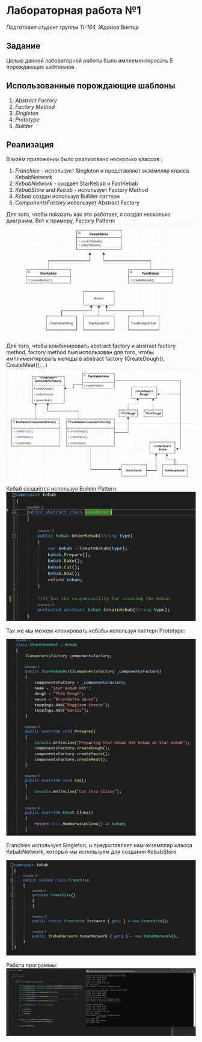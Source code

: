 # Лабораторная работа №1
_Подготовил студент группы TI-164, Жданов Виктор_
## Задание 
Целью данной лабораторной работы было имплементировать 5 порождающих шабловнов

## Использованные порождающие шаблоны
1. _Abstract Factory_
2. _Factory Method_
3. _Singleton_
4. _Prototype_
5. _Builder_

## Реализация 
В моём приложении было реализовано несколько классов :
1. _Franchise_  - использует Singleton и представляет экземпляр класса KebabNetwork 
2. _KebabNetwork_ - создаёт StarKebab и FastKebab
3. _KebabStore_ and _Kebab_ - использует Factory Method 
4. _Kebab_ создан используя Builder паттерн
5. _ComponentsFactory_ использует Abstract Factory 

Для того, чтобы показать как это работает, я создал несколько диаграмм. Вот к примеру, 
Factory  Pattern: 
![alt text](Diagrams/diag1.png "Logo Title Text 1")

Для того, чтобы комбинировать abstract factory и abstract factory method, factory method был использован для того, чтобы имплиментировать методы в abstract factory (CreateDough(), CreateMeat();...)
![alt text](Diagrams/diag2.png "Logo Title Text 1")

Кебаб создаётся используя Builder Pattern:  
![alt text](Diagrams/diag3.png "Logo Title Text 1")

Так же мы можем клонировать кебабы используя паттерн Prototype:

![alt text](Diagrams/diag4.png "Logo Title Text 1")


Franchise использует Singleton, и предоставляет нам экземпляр класса KebabNetwork, который мы используем для создания KebabStore

![alt text](Diagrams/diag5.png "Logo Title Text 1")

Работа программы: 
![alt text](Diagrams/diag6.png "Logo Title Text 1")




